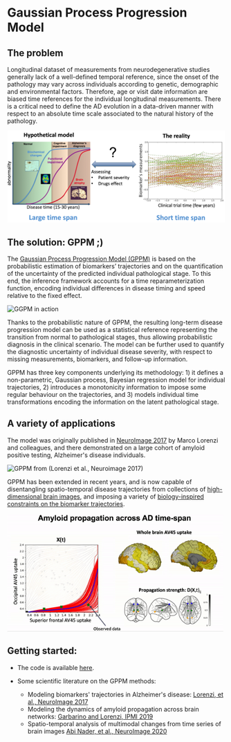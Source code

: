 # Gaussian Process Progression Model

## The problem
Longitudinal dataset of measurements from neurodegenerative studies generally lack of a well-defined temporal reference, since the onset of the pathology may vary across individuals according to genetic, demographic and environmental factors. Therefore, age or visit date information are biased time references for the individual longitudinal measurements. There is a critical need to define the AD evolution in a data-driven manner with respect to an absolute time scale associated to the natural history of the pathology.

<img src="../../_static/img/gppm/GPPM_intro1.png" width="640px" alt="The problem">

## The solution: GPPM ;)

The [Gaussian Process Progression Model (GPPM)](https://gitlab.inria.fr/epione/GP_progression_model_V2) is based on the probabilistic estimation of biomarkers’ trajectories and on the quantification of the uncertainty of the predicted individual pathological stage. To this end, the inference framework accounts for a time reparameterization function, encoding individual differences in disease timing and speed relative to the fixed effect. 

<img src="https://github.com/marcolorenzi/marcolorenzi.github.io/blob/master/img/animated.gif" width="320px" alt="GGPM in action">

Thanks to the probabilistic nature of GPPM, the resulting long-term disease progression model can be used as a statistical reference representing the transition from normal to pathological stages, thus allowing probabilistic diagnosis in the clinical scenario. The model can be further used to quantify the diagnostic uncertainty of individual disease severity, with respect to missing measurements, biomarkers, and follow-up information.

GPPM has three key components underlying its methodology: 1) it defines a non-parametric, Gaussian process, Bayesian regression model for individual trajectories, 2) introduces a monotonicity information to impose some regular behaviour on the trajectories, and 3) models individual time transformations encoding the information on the latent pathological stage.

## A variety of applications

The model was originally published in [NeuroImage 2017](https://pubmed.ncbi.nlm.nih.gov/29079521/) by Marco Lorenzi and colleagues, and there demonstrated on a large cohort of amyloid positive testing, Alzheimer's disease individuals.

<img src="../../_static/img/gppm/gppm_AD.png" width="320px" alt="GPPM from (Lorenzi et al., Neuroimage 2017)">


GPPM has been extended in recent years, and is now capable of disentangling spatio-temporal disease trajectories from collections of [high-dimensional brain images](https://doi.org/10.1016/j.neuroimage.2019.116266), and imposing a variety of [biology-inspired constraints on the biomarker trajectories](https://link.springer.com/chapter/10.1007/978-3-030-20351-1_5).

<img src="../../_static/img/gppm/animation_sara.gif" width="500px" alt="GPPM from (Garbarino and Lorenzi, IPMI 2019)">


## Getting started:

- The code is available [here](https://gitlab.inria.fr/epione/GP_progression_model_V2). 

- Some scientific literature on the GPPM methods:
  - Modeling biomarkers' trajectories in Alzheimer's disease: [Lorenzi, et al., NeuroImage 2017](https://pubmed.ncbi.nlm.nih.gov/29079521/)
  - Modeling the dynamics of amyloid propagation across brain networks: [Garbarino and Lorenzi, IPMI 2019](https://doi.org/10.1002/alz.12083)
  - Spatio-temporal analysis of multimodal changes from time series of brain images [Abi Nader, et al., NeuroImage 2020](https://link.springer.com/chapter/10.1007/978-3-030-20351-1_5)
